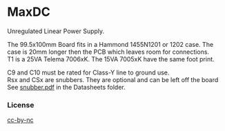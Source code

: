 # MaxDC
Unregulated Linear Power Supply.

The 99.5x100mm Board fits in a Hammond 1455N1201 or 1202 case. The case is 20mm longer then the PCB which leaves room for connections.  
T1 is a 25VA Telema 7006xK. The 15VA 7005xK have the same foot print.

C9 and C10 must be rated for Class-Y line to ground use.  
Rsx and CSx are snubbers. They are optional and can be left off the board See [snubber.pdf](Datasheets/snubber.pdf) in the Datasheets folder.


### License
[cc-by-nc](LICENSE.md)
